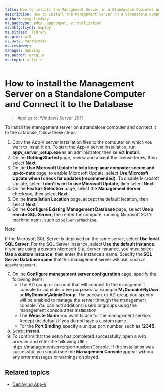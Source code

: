 ```yaml
---
title: How to install the Management Server on a Standalone Computer and Connect it to the Database (Windows 10/11)
description: How to install the Management Server on a Standalone Computer and Connect it to the Database
author: greg-lindsay
ms.pagetype: mdop, appcompat, virtualization
ms.mktglfcycl: deploy
ms.sitesec: library
ms.prod: w10
ms.date: 04/18/2018
ms.reviewer: 
manager: dansimp
ms.author: greglin
ms.topic: article
---
```

# How to install the Management Server on a Standalone Computer and Connect it to the Database

>Applies to: Windows Server 2016

To install the management server on a standalone computer and connect it to the database, follow these steps.

1. Copy the App-V server installation files to the computer on which you want to install it on. To start the App-V server installation, run **appv\_server\_setup.exe** as an administrator, then select **Install**.
2. On the **Getting Started** page, review and accept the license terms, then select **Next**.
3. On the **Use Microsoft Update to help keep your computer secure and up-to-date** page, to enable Microsoft Update, select **Use Microsoft Update when I check for updates (recommended)**. To disable Microsoft Update, select **I don’t want to use Microsoft Update**, then select **Next**.
4. On the **Feature Selection** page, select the **Management Server** checkbox, then select **Next**.
5. On the **Installation Location** page, accept the default location, then select **Next**.
6. On the **Configure Existing Management Database** page, select **Use a remote SQL Server**, then enter the computer running Microsoft SQL's machine name, such as ```SqlServerMachine```.

  > [!NOTE]
   >If the Microsoft SQL Server is deployed on the same server, select **Use local SQL Server**. For the SQL Server Instance, select **Use the default instance**. If you are using a custom Microsoft SQL Server instance, you must select **Use a custom instance**, then enter the instance's name. Specify the **SQL Server Database name** that this management server will use, such as ```AppvManagement```.
7. On the **Configure management server configuration** page, specify the following items:
   * The AD group or account that will connect to the management console for administrative purposes for example **MyDomain\\MyUser** or **MyDomain\\AdminGroup**. The account or AD group you specify will be enabled to manage the server through the management console. You can add additional users or groups using the management console after installation
   * The **Website Name** you want to use for the management service. Accept the default if you do not have a custom name.
   * For the **Port Binding**, specify a unique port number, such as **12345**.
8. Select **Install**.
9. To confirm that the setup has completed successfully, open a web browser and enter the following URL: https://managementserver:portnumber/Console. If the installation was successful, you should see the **Management Console** appear without any error messages or warnings displayed.





## Related topics

* [Deploying App-V](appv-deploying-appv.md)
